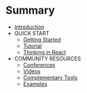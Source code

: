 # Summary

* [Introduction](README.md)
* QUICK START
   * [Getting Started](docs/getting-started.md)
   * [Tutorial](docs/tutorial.md)
   * [Thinking in React](docs/thinking-in-react.md)
* COMMUNITY RESOURCES
   * [Conferences](docs/conferences.md)
   * [Videos](docs/videos.md)
   * [Complementary Tools](docs/complementary-tools.md)
   * [Examples](docs/examples.md)

   
   
   

